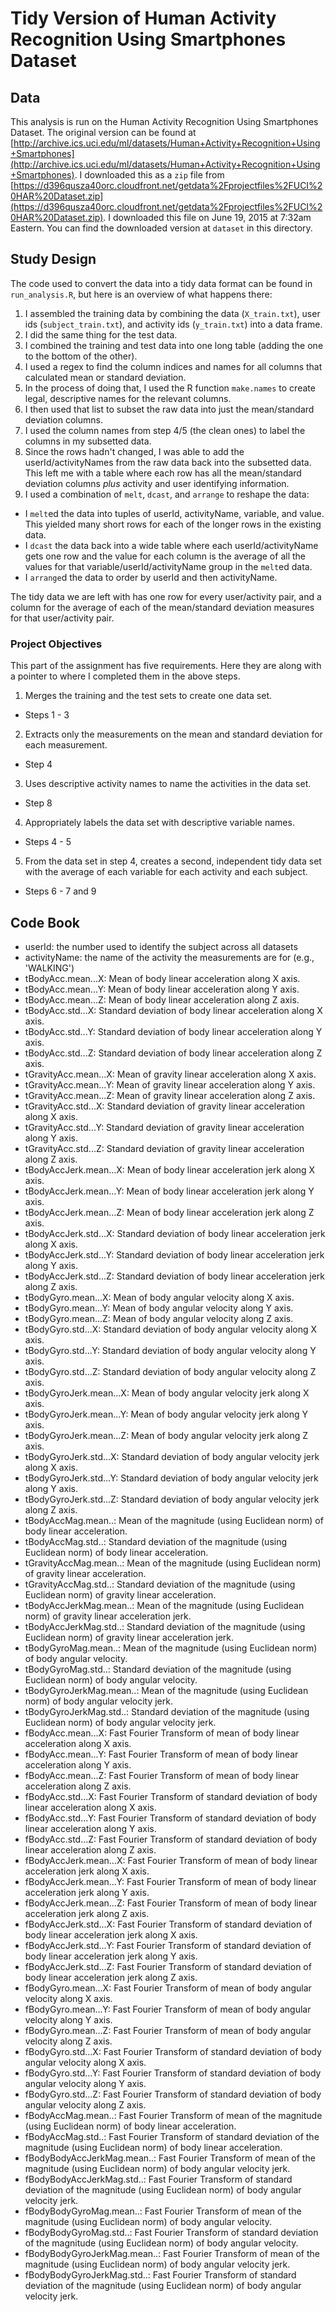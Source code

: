 # Tidy Version of Human Activity Recognition Using Smartphones Dataset

## Data

This analysis is run on the Human Activity Recognition Using
Smartphones Dataset.  The original version can be found at
[http://archive.ics.uci.edu/ml/datasets/Human+Activity+Recognition+Using+Smartphones](http://archive.ics.uci.edu/ml/datasets/Human+Activity+Recognition+Using+Smartphones).
I downloaded this as a `zip` file from
[https://d396qusza40orc.cloudfront.net/getdata%2Fprojectfiles%2FUCI%20HAR%20Dataset.zip](https://d396qusza40orc.cloudfront.net/getdata%2Fprojectfiles%2FUCI%20HAR%20Dataset.zip).
I downloaded this file on June 19, 2015 at 7:32am Eastern.  You can
find the downloaded version at `dataset` in this directory.


## Study Design

The code used to convert the data into a tidy data format can be found
in `run_analysis.R`, but here is an overview of what happens there:

1. I assembled the training data by combining the data (`X_train.txt`), user ids (`subject_train.txt`), and activity ids (`y_train.txt`) into a data frame.
2. I did the same thing for the test data.
3. I combined the training and test data into one long table (adding the one to the bottom of the other).
4. I used a regex to find the column indices and names for all columns that calculated mean or standard deviation.
5. In the process of doing that, I used the R function `make.names` to create legal, descriptive names for the relevant columns.
6. I then used that list to subset the raw data into just the mean/standard deviation columns.
7. I used the column names from step 4/5 (the clean ones) to label the columns in my subsetted data.
8. Since the rows hadn't changed, I was able to add the userId/activityNames from the raw data back into the subsetted data. This left me with a table where each row has all the mean/standard deviation columns *plus* activity and user identifying information.
9. I used a combination of `melt`, `dcast`, and `arrange` to reshape the data:

  * I `melt`ed the data into tuples of userId, activityName, variable, and value.  This yielded many short rows for each of the longer rows in the existing data.
  * I `dcast` the data back into a wide table where each userId/activityName gets one row and the value for each column is the average of all the values for that variable/userId/activityName group in the `melt`ed data.
  * I `arrange`d the data to order by userId and then activityName.

The tidy data we are left with has one row for every user/activity pair, and a column for the average of each of the mean/standard deviation measures for that user/activity pair.

### Project Objectives

This part of the assignment has five requirements.  Here they are
along with a pointer to where I completed them in the above steps.

1. Merges the training and the test sets to create one data set.
  * Steps 1 - 3
2. Extracts only the measurements on the mean and standard deviation for each measurement.
  * Step 4
3. Uses descriptive activity names to name the activities in the data set.
  * Step 8
4. Appropriately labels the data set with descriptive variable names.
  * Steps 4 - 5
5. From the data set in step 4, creates a second, independent tidy data set with the average of each variable for each activity and each subject.
  * Steps 6 - 7 and 9

## Code Book

* userId: the number used to identify the subject across all datasets
* activityName: the name of the activity the measurements are for (e.g., 'WALKING')
* tBodyAcc.mean...X: Mean of body linear acceleration along X axis.
* tBodyAcc.mean...Y: Mean of body linear acceleration along Y axis.
* tBodyAcc.mean...Z: Mean of body linear acceleration along Z axis.
* tBodyAcc.std...X: Standard deviation of body linear acceleration along X axis.
* tBodyAcc.std...Y: Standard deviation of body linear acceleration along Y axis.
* tBodyAcc.std...Z: Standard deviation of body linear acceleration along Z axis.
* tGravityAcc.mean...X: Mean of gravity linear acceleration along X axis.
* tGravityAcc.mean...Y: Mean of gravity linear acceleration along Y axis.
* tGravityAcc.mean...Z: Mean of gravity linear acceleration along Z axis.
* tGravityAcc.std...X: Standard deviation of gravity linear acceleration along X axis.
* tGravityAcc.std...Y: Standard deviation of gravity linear acceleration along Y axis.
* tGravityAcc.std...Z: Standard deviation of gravity linear acceleration along Z axis.
* tBodyAccJerk.mean...X: Mean of body linear acceleration jerk along X axis.
* tBodyAccJerk.mean...Y: Mean of body linear acceleration jerk along Y axis.
* tBodyAccJerk.mean...Z: Mean of body linear acceleration jerk along Z axis.
* tBodyAccJerk.std...X: Standard deviation of body linear acceleration jerk along X axis.
* tBodyAccJerk.std...Y: Standard deviation of body linear acceleration jerk along Y axis.
* tBodyAccJerk.std...Z: Standard deviation of body linear acceleration jerk along Z axis.
* tBodyGyro.mean...X: Mean of body angular velocity along X axis.
* tBodyGyro.mean...Y: Mean of body angular velocity along Y axis.
* tBodyGyro.mean...Z: Mean of body angular velocity along Z axis.
* tBodyGyro.std...X: Standard deviation of body angular velocity along X axis.
* tBodyGyro.std...Y: Standard deviation of body angular velocity along Y axis.
* tBodyGyro.std...Z: Standard deviation of body angular velocity along Z axis.
* tBodyGyroJerk.mean...X: Mean of body angular velocity jerk along X axis.
* tBodyGyroJerk.mean...Y: Mean of body angular velocity jerk along Y axis.
* tBodyGyroJerk.mean...Z: Mean of body angular velocity jerk along Z axis.
* tBodyGyroJerk.std...X: Standard deviation of body angular velocity jerk along X axis.
* tBodyGyroJerk.std...Y: Standard deviation of body angular velocity jerk along Y axis.
* tBodyGyroJerk.std...Z: Standard deviation of body angular velocity jerk along Z axis.
* tBodyAccMag.mean..: Mean of the magnitude (using Euclidean norm) of body linear acceleration.
* tBodyAccMag.std..: Standard deviation of the magnitude (using Euclidean norm) of body linear acceleration.
* tGravityAccMag.mean..: Mean of the magnitude (using Euclidean norm) of gravity linear acceleration.
* tGravityAccMag.std..: Standard deviation of the magnitude (using Euclidean norm) of gravity linear acceleration.
* tBodyAccJerkMag.mean..: Mean of the magnitude (using Euclidean norm) of gravity linear acceleration jerk.
* tBodyAccJerkMag.std..: Standard deviation of the magnitude (using Euclidean norm) of gravity linear acceleration jerk.
* tBodyGyroMag.mean..: Mean of the magnitude (using Euclidean norm) of body angular velocity.
* tBodyGyroMag.std..: Standard deviation of the magnitude (using Euclidean norm) of body angular velocity.
* tBodyGyroJerkMag.mean..: Mean of the magnitude (using Euclidean norm) of body angular velocity jerk.
* tBodyGyroJerkMag.std..: Standard deviation of the magnitude (using Euclidean norm) of body angular velocity jerk.
* fBodyAcc.mean...X: Fast Fourier Transform of mean of body linear acceleration along X axis.
* fBodyAcc.mean...Y: Fast Fourier Transform of mean of body linear acceleration along Y axis.
* fBodyAcc.mean...Z: Fast Fourier Transform of mean of body linear acceleration along Z axis.
* fBodyAcc.std...X: Fast Fourier Transform of standard deviation of body linear acceleration along X axis.
* fBodyAcc.std...Y: Fast Fourier Transform of standard deviation of body linear acceleration along Y axis.
* fBodyAcc.std...Z: Fast Fourier Transform of standard deviation of body linear acceleration along Z axis.
* fBodyAccJerk.mean...X: Fast Fourier Transform of mean of body linear acceleration jerk along X axis.
* fBodyAccJerk.mean...Y: Fast Fourier Transform of mean of body linear acceleration jerk along Y axis.
* fBodyAccJerk.mean...Z: Fast Fourier Transform of mean of body linear acceleration jerk along Z axis.
* fBodyAccJerk.std...X: Fast Fourier Transform of standard deviation of body linear acceleration jerk along X axis.
* fBodyAccJerk.std...Y: Fast Fourier Transform of standard deviation of body linear acceleration jerk along Y axis.
* fBodyAccJerk.std...Z: Fast Fourier Transform of standard deviation of body linear acceleration jerk along Z axis.
* fBodyGyro.mean...X: Fast Fourier Transform of mean of body angular velocity along X axis.
* fBodyGyro.mean...Y: Fast Fourier Transform of mean of body angular velocity along Y axis.
* fBodyGyro.mean...Z: Fast Fourier Transform of mean of body angular velocity along Z axis.
* fBodyGyro.std...X: Fast Fourier Transform of standard deviation of body angular velocity along X axis.
* fBodyGyro.std...Y: Fast Fourier Transform of standard deviation of body angular velocity along Y axis.
* fBodyGyro.std...Z: Fast Fourier Transform of standard deviation of body angular velocity along Z axis.
* fBodyAccMag.mean..: Fast Fourier Transform of mean of the magnitude (using Euclidean norm) of body linear acceleration.
* fBodyAccMag.std..: Fast Fourier Transform of standard deviation of the magnitude (using Euclidean norm) of body linear acceleration.
* fBodyBodyAccJerkMag.mean..: Fast Fourier Transform of mean of the magnitude (using Euclidean norm) of body angular velocity jerk.
* fBodyBodyAccJerkMag.std..: Fast Fourier Transform of standard deviation of the magnitude (using Euclidean norm) of body angular velocity jerk.
* fBodyBodyGyroMag.mean..: Fast Fourier Transform of mean of the magnitude (using Euclidean norm) of body angular velocity.
* fBodyBodyGyroMag.std..: Fast Fourier Transform of standard deviation of the magnitude (using Euclidean norm) of body angular velocity.
* fBodyBodyGyroJerkMag.mean..: Fast Fourier Transform of mean of the magnitude (using Euclidean norm) of body angular velocity jerk.
* fBodyBodyGyroJerkMag.std..: Fast Fourier Transform of standard deviation of the magnitude (using Euclidean norm) of body angular velocity jerk.
